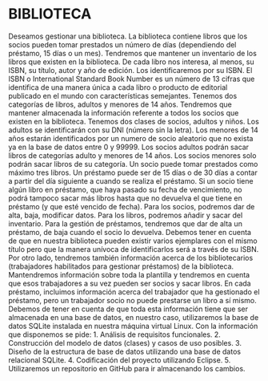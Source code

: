 # BIBLIOTECA
Deseamos gestionar una biblioteca.
La biblioteca contiene libros que los socios pueden tomar prestados un número de días (dependiendo del préstamo, 15 días o un mes). 
Tendremos que mantener un inventario de los libros que existen en la biblioteca. De cada libro nos interesa, al menos, su ISBN, su 
título, autor y año de edición. Los identificaremos por su ISBN. El ISBN o International Standard Book Number es un número de 13 cifras 
que identifica de una manera única a cada libro o producto de editorial publicado en el mundo con características semejantes.
Tenemos dos categorías de libros, adultos y menores de 14 años. Tendremos que mantener almacenada la información referente a todos los 
socios que existen en la biblioteca. Tenemos dos clases de socios, adultos y niños. Los adultos se identificarán con su DNI (número sin 
la letra). Los menores de 14 años estarán identificados por un numero de socio aleatorio que no exista ya en la base de datos entre 0 y 
99999. Los socios adultos podrán sacar libros de categorías adulto y menores de 14 años. Los socios menores solo podrán sacar libros de 
su categoría.
Un socio puede tomar prestados como máximo tres libros. Un préstamo puede ser de 15 días o de 30 días a contar a partir del día siguiente 
a cuando se realiza el préstamo. Si un socio tiene algún libro en préstamo, que haya pasado su fecha de vencimiento, no podrá tampoco sacar 
más libros hasta que no devuelva el que tiene en préstamo (y que esté vencido de fecha).
Para los socios, podremos dar de alta, baja, modificar datos. Para los libros, podremos añadir y sacar del inventario. Para la gestión de 
préstamos, tendremos que dar de alta un préstamo, de baja cuando el socio lo devuelva. Debemos tener en cuenta de que en nuestra biblioteca 
pueden existir varios ejemplares con el mismo título pero que la manera unívoca de identificarlos será a través de su ISBN.
Por otro lado, tendremos también información acerca de los bibliotecarios (trabajadores habilitados para gestionar préstamos) de la biblioteca.
Mantendremos información sobre toda la plantilla y tendremos en cuenta que esos trabajadores a su vez pueden ser socios y sacar libros. En cada
préstamo, incluimos información acerca del trabajador que ha gestionado el préstamo, pero un trabajador socio no puede prestarse un libro a sí 
mismo.
Debemos de tener en cuenta de que toda esta información tiene que ser almacenada en una base de datos, en nuestro caso, utilizaremos la base 
de datos SQLite instalada en nuestra máquina virtual Linux.
Con la información que disponemos se pide:
	1. Análisis de requisitos funcionales.
	2. Construcción del modelo de datos (clases) y casos de uso posibles.
	3. Diseño de la estructura de base de datos utilizando una base de datos relacional SQLite.
	4. Codificación del proyecto utilizando Eclipse.
	5. Utilizaremos un repositorio en GitHub para ir almacenando los cambios.
